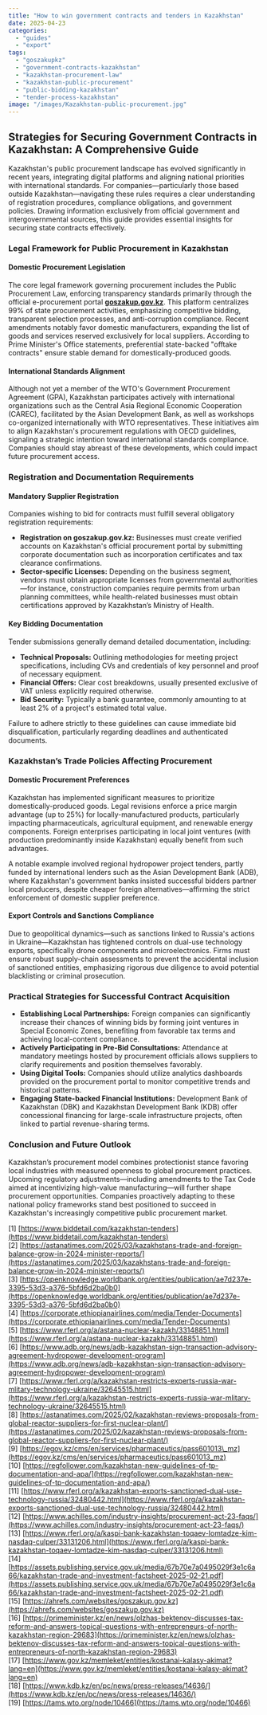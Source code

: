 ```yaml
---
title: "How to win government contracts and tenders in Kazakhstan"
date: 2025-04-23
categories: 
  - "guides"
  - "export"
tags: 
  - "goszakupkz"
  - "government-contracts-kazakhstan"
  - "kazakhstan-procurement-law"
  - "kazakhstan-public-procurement"
  - "public-bidding-kazakhstan"
  - "tender-process-kazakhstan"
image: "/images/Kazakhstan-public-procurement.jpg"
---
```


## Strategies for Securing Government Contracts in Kazakhstan: A Comprehensive Guide

Kazakhstan's public procurement landscape has evolved significantly in recent years, integrating digital platforms and aligning national priorities with international standards. For companies—particularly those based outside Kazakhstan—navigating these rules requires a clear understanding of registration procedures, compliance obligations, and government policies. Drawing information exclusively from official government and intergovernmental sources, this guide provides essential insights for securing state contracts effectively.

### Legal Framework for Public Procurement in Kazakhstan

#### Domestic Procurement Legislation

The core legal framework governing procurement includes the Public Procurement Law, enforcing transparency standards primarily through the official e-procurement portal **[goszakup.gov.kz](https://goszakup.gov.kz)**. This platform centralizes 99% of state procurement activities, emphasizing competitive bidding, transparent selection processes, and anti-corruption compliance. Recent amendments notably favor domestic manufacturers, expanding the list of goods and services reserved exclusively for local suppliers. According to Prime Minister's Office statements, preferential state-backed "offtake contracts" ensure stable demand for domestically-produced goods.

#### International Standards Alignment

Although not yet a member of the WTO's Government Procurement Agreement (GPA), Kazakhstan participates actively with international organizations such as the Central Asia Regional Economic Cooperation (CAREC), facilitated by the Asian Development Bank, as well as workshops co-organized internationally with WTO representatives. These initiatives aim to align Kazakhstan's procurement regulations with OECD guidelines, signaling a strategic intention toward international standards compliance. Companies should stay abreast of these developments, which could impact future procurement access.

### Registration and Documentation Requirements

#### Mandatory Supplier Registration

Companies wishing to bid for contracts must fulfill several obligatory registration requirements:

- **Registration on goszakup.gov.kz:** Businesses must create verified accounts on Kazakhstan's official procurement portal by submitting corporate documentation such as incorporation certificates and tax clearance confirmations.
- **Sector-specific Licenses:** Depending on the business segment, vendors must obtain appropriate licenses from governmental authorities—for instance, construction companies require permits from urban planning committees, while health-related businesses must obtain certifications approved by Kazakhstan’s Ministry of Health.

#### Key Bidding Documentation

Tender submissions generally demand detailed documentation, including:

- **Technical Proposals:** Outlining methodologies for meeting project specifications, including CVs and credentials of key personnel and proof of necessary equipment.
- **Financial Offers:** Clear cost breakdowns, usually presented exclusive of VAT unless explicitly required otherwise.
- **Bid Security:** Typically a bank guarantee, commonly amounting to at least 2% of a project's estimated total value.

Failure to adhere strictly to these guidelines can cause immediate bid disqualification, particularly regarding deadlines and authenticated documents.

### Kazakhstan’s Trade Policies Affecting Procurement

#### Domestic Procurement Preferences

Kazakhstan has implemented significant measures to prioritize domestically-produced goods. Legal revisions enforce a price margin advantage (up to 25%) for locally-manufactured products, particularly impacting pharmaceuticals, agricultural equipment, and renewable energy components. Foreign enterprises participating in local joint ventures (with production predominantly inside Kazakhstan) equally benefit from such advantages.

A notable example involved regional hydropower project tenders, partly funded by international lenders such as the Asian Development Bank (ADB), where Kazakhstan's government banks insisted successful bidders partner local producers, despite cheaper foreign alternatives—affirming the strict enforcement of domestic supplier preference.

#### Export Controls and Sanctions Compliance

Due to geopolitical dynamics—such as sanctions linked to Russia's actions in Ukraine—Kazakhstan has tightened controls on dual-use technology exports, specifically drone components and microelectronics. Firms must ensure robust supply-chain assessments to prevent the accidental inclusion of sanctioned entities, emphasizing rigorous due diligence to avoid potential blacklisting or criminal prosecution.

### Practical Strategies for Successful Contract Acquisition

- **Establishing Local Partnerships:** Foreign companies can significantly increase their chances of winning bids by forming joint ventures in Special Economic Zones, benefiting from favorable tax terms and achieving local-content compliance.
- **Actively Participating in Pre-Bid Consultations:** Attendance at mandatory meetings hosted by procurement officials allows suppliers to clarify requirements and position themselves favorably.
- **Using Digital Tools:** Companies should utilize analytics dashboards provided on the procurement portal to monitor competitive trends and historical patterns.
- **Engaging State-backed Financial Institutions:** Development Bank of Kazakhstan (DBK) and Kazakhstan Development Bank (KDB) offer concessional financing for large-scale infrastructure projects, often linked to partial revenue-sharing terms.

### Conclusion and Future Outlook

Kazakhstan’s procurement model combines protectionist stance favoring local industries with measured openness to global procurement practices. Upcoming regulatory adjustments—including amendments to the Tax Code aimed at incentivizing high-value manufacturing—will further shape procurement opportunities. Companies proactively adapting to these national policy frameworks stand best positioned to succeed in Kazakhstan's increasingly competitive public procurement market.

\[1\] [https://www.biddetail.com/kazakhstan-tenders](https://www.biddetail.com/kazakhstan-tenders)  
\[2\] [https://astanatimes.com/2025/03/kazakhstans-trade-and-foreign-balance-grow-in-2024-minister-reports/](https://astanatimes.com/2025/03/kazakhstans-trade-and-foreign-balance-grow-in-2024-minister-reports/)  
\[3\] [https://openknowledge.worldbank.org/entities/publication/ae7d237e-3395-53d3-a376-5bfd6d2ba0b0](https://openknowledge.worldbank.org/entities/publication/ae7d237e-3395-53d3-a376-5bfd6d2ba0b0)  
\[4\] [https://corporate.ethiopianairlines.com/media/Tender-Documents](https://corporate.ethiopianairlines.com/media/Tender-Documents)  
\[5\] [https://www.rferl.org/a/astana-nuclear-kazakh/33148851.html](https://www.rferl.org/a/astana-nuclear-kazakh/33148851.html)  
\[6\] [https://www.adb.org/news/adb-kazakhstan-sign-transaction-advisory-agreement-hydropower-development-program](https://www.adb.org/news/adb-kazakhstan-sign-transaction-advisory-agreement-hydropower-development-program)  
\[7\] [https://www.rferl.org/a/kazakhstan-restricts-experts-russia-war-mlitary-technology-ukraine/32645515.html](https://www.rferl.org/a/kazakhstan-restricts-experts-russia-war-mlitary-technology-ukraine/32645515.html)  
\[8\] [https://astanatimes.com/2025/02/kazakhstan-reviews-proposals-from-global-reactor-suppliers-for-first-nuclear-plant/](https://astanatimes.com/2025/02/kazakhstan-reviews-proposals-from-global-reactor-suppliers-for-first-nuclear-plant/)  
\[9\] [https://egov.kz/cms/en/services/pharmaceutics/pass601013\_mz](https://egov.kz/cms/en/services/pharmaceutics/pass601013_mz)  
\[10\] [https://regfollower.com/kazakhstan-new-guidelines-of-tp-documentation-and-apa/](https://regfollower.com/kazakhstan-new-guidelines-of-tp-documentation-and-apa/)  
\[11\] [https://www.rferl.org/a/kazakhstan-exports-sanctioned-dual-use-technology-russia/32480442.html](https://www.rferl.org/a/kazakhstan-exports-sanctioned-dual-use-technology-russia/32480442.html)  
\[12\] [https://www.achilles.com/industry-insights/procurement-act-23-faqs/](https://www.achilles.com/industry-insights/procurement-act-23-faqs/)  
\[13\] [https://www.rferl.org/a/kaspi-bank-kazakhstan-toqaev-lomtadze-kim-nasdaq-culper/33131206.html](https://www.rferl.org/a/kaspi-bank-kazakhstan-toqaev-lomtadze-kim-nasdaq-culper/33131206.html)  
\[14\] [https://assets.publishing.service.gov.uk/media/67b70e7a0495029f3e1c6a66/kazakhstan-trade-and-investment-factsheet-2025-02-21.pdf](https://assets.publishing.service.gov.uk/media/67b70e7a0495029f3e1c6a66/kazakhstan-trade-and-investment-factsheet-2025-02-21.pdf)  
\[15\] [https://ahrefs.com/websites/goszakup.gov.kz](https://ahrefs.com/websites/goszakup.gov.kz)  
\[16\] [https://primeminister.kz/en/news/olzhas-bektenov-discusses-tax-reform-and-answers-topical-questions-with-entrepreneurs-of-north-kazakhstan-region-29683](https://primeminister.kz/en/news/olzhas-bektenov-discusses-tax-reform-and-answers-topical-questions-with-entrepreneurs-of-north-kazakhstan-region-29683)  
\[17\] [https://www.gov.kz/memleket/entities/kostanai-kalasy-akimat?lang=en](https://www.gov.kz/memleket/entities/kostanai-kalasy-akimat?lang=en)  
\[18\] [https://www.kdb.kz/en/pc/news/press-releases/14636/](https://www.kdb.kz/en/pc/news/press-releases/14636/)  
\[19\] [https://tams.wto.org/node/10466](https://tams.wto.org/node/10466)
